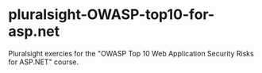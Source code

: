 # pluralsight-OWASP-top10-for-asp.net
Pluralsight exercies for the "OWASP Top 10 Web Application Security Risks for ASP.NET" course.
